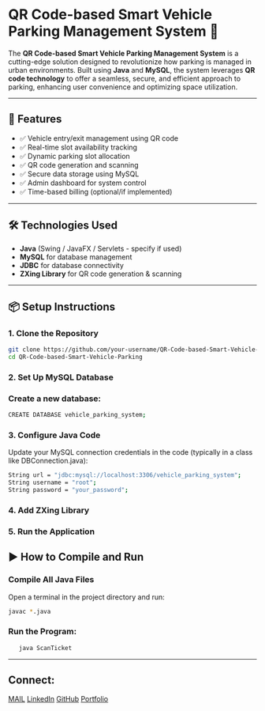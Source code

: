 # QR Code-based Smart Vehicle Parking Management System 🚗

The **QR Code-based Smart Vehicle Parking Management System** is a cutting-edge solution designed to revolutionize how parking is managed in urban environments. Built using **Java** and **MySQL**, the system leverages **QR code technology** to offer a seamless, secure, and efficient approach to parking, enhancing user convenience and optimizing space utilization.

---

## 🚀 Features

- ✅ Vehicle entry/exit management using QR code
- ✅ Real-time slot availability tracking
- ✅ Dynamic parking slot allocation
- ✅ QR code generation and scanning
- ✅ Secure data storage using MySQL
- ✅ Admin dashboard for system control
- ✅ Time-based billing (optional/if implemented)

---

## 🛠️ Technologies Used

- **Java** (Swing / JavaFX / Servlets - specify if used)
- **MySQL** for database management
- **JDBC** for database connectivity
- **ZXing Library** for QR code generation & scanning

---
## 📦 Setup Instructions

### 1. Clone the Repository

```bash
git clone https://github.com/your-username/QR-Code-based-Smart-Vehicle-Parking.git
cd QR-Code-based-Smart-Vehicle-Parking
```

### 2. Set Up MySQL Database
### Create a new database:
```bash
CREATE DATABASE vehicle_parking_system;
```

### 3. Configure Java Code
Update your MySQL connection credentials in the code (typically in a class like DBConnection.java):
```bash
String url = "jdbc:mysql://localhost:3306/vehicle_parking_system";
String username = "root";
String password = "your_password";
```
### 4. Add ZXing Library

### 5. Run the Application
## ▶️ How to Compile and Run

###  Compile All Java Files

Open a terminal in the project directory and run:

```bash
javac *.java
```
### Run the Program:
 ```bash
    java ScanTicket
 ```
 ---

## Connect:

[MAIL](suggalasaicharan789@gmail.com)
[LinkedIn](https://www.linkedin.com/in/saicharansuggala/)
[GitHub](https://github.com/CharanSuggala26)
[Portfolio](https://my-portfolio-lovat-six-79.vercel.app/)



